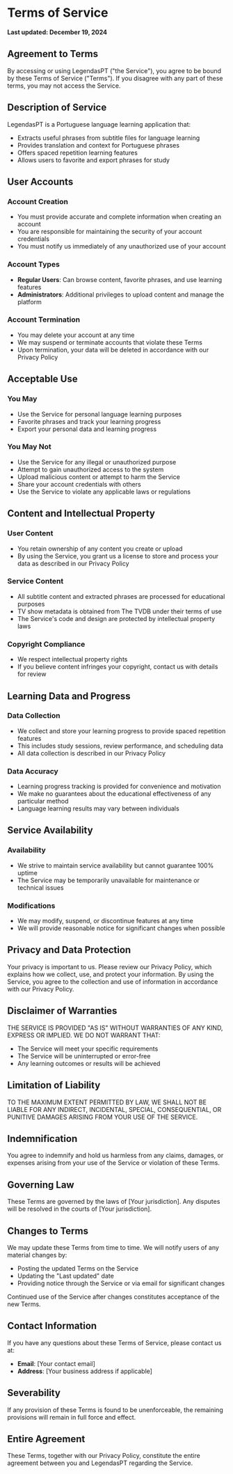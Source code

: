 # Terms of Service

**Last updated: December 19, 2024**

## Agreement to Terms

By accessing or using LegendasPT ("the Service"), you agree to be bound by these Terms of Service ("Terms"). If you disagree with any part of these terms, you may not access the Service.

## Description of Service

LegendasPT is a Portuguese language learning application that:
- Extracts useful phrases from subtitle files for language learning
- Provides translation and context for Portuguese phrases
- Offers spaced repetition learning features
- Allows users to favorite and export phrases for study

## User Accounts

### Account Creation
- You must provide accurate and complete information when creating an account
- You are responsible for maintaining the security of your account credentials
- You must notify us immediately of any unauthorized use of your account

### Account Types
- **Regular Users**: Can browse content, favorite phrases, and use learning features
- **Administrators**: Additional privileges to upload content and manage the platform

### Account Termination
- You may delete your account at any time
- We may suspend or terminate accounts that violate these Terms
- Upon termination, your data will be deleted in accordance with our Privacy Policy

## Acceptable Use

### You May
- Use the Service for personal language learning purposes
- Favorite phrases and track your learning progress
- Export your personal data and learning progress

### You May Not
- Use the Service for any illegal or unauthorized purpose
- Attempt to gain unauthorized access to the system
- Upload malicious content or attempt to harm the Service
- Share your account credentials with others
- Use the Service to violate any applicable laws or regulations

## Content and Intellectual Property

### User Content
- You retain ownership of any content you create or upload
- By using the Service, you grant us a license to store and process your data as described in our Privacy Policy

### Service Content
- All subtitle content and extracted phrases are processed for educational purposes
- TV show metadata is obtained from The TVDB under their terms of use
- The Service's code and design are protected by intellectual property laws

### Copyright Compliance
- We respect intellectual property rights
- If you believe content infringes your copyright, contact us with details for review

## Learning Data and Progress

### Data Collection
- We collect and store your learning progress to provide spaced repetition features
- This includes study sessions, review performance, and scheduling data
- All data collection is described in our Privacy Policy

### Data Accuracy
- Learning progress tracking is provided for convenience and motivation
- We make no guarantees about the educational effectiveness of any particular method
- Language learning results may vary between individuals

## Service Availability

### Availability
- We strive to maintain service availability but cannot guarantee 100% uptime
- The Service may be temporarily unavailable for maintenance or technical issues

### Modifications
- We may modify, suspend, or discontinue features at any time
- We will provide reasonable notice for significant changes when possible

## Privacy and Data Protection

Your privacy is important to us. Please review our Privacy Policy, which explains how we collect, use, and protect your information. By using the Service, you agree to the collection and use of information in accordance with our Privacy Policy.

## Disclaimer of Warranties

THE SERVICE IS PROVIDED "AS IS" WITHOUT WARRANTIES OF ANY KIND, EXPRESS OR IMPLIED. WE DO NOT WARRANT THAT:
- The Service will meet your specific requirements
- The Service will be uninterrupted or error-free
- Any learning outcomes or results will be achieved

## Limitation of Liability

TO THE MAXIMUM EXTENT PERMITTED BY LAW, WE SHALL NOT BE LIABLE FOR ANY INDIRECT, INCIDENTAL, SPECIAL, CONSEQUENTIAL, OR PUNITIVE DAMAGES ARISING FROM YOUR USE OF THE SERVICE.

## Indemnification

You agree to indemnify and hold us harmless from any claims, damages, or expenses arising from your use of the Service or violation of these Terms.

## Governing Law

These Terms are governed by the laws of [Your jurisdiction]. Any disputes will be resolved in the courts of [Your jurisdiction].

## Changes to Terms

We may update these Terms from time to time. We will notify users of any material changes by:
- Posting the updated Terms on the Service
- Updating the "Last updated" date
- Providing notice through the Service or via email for significant changes

Continued use of the Service after changes constitutes acceptance of the new Terms.

## Contact Information

If you have any questions about these Terms of Service, please contact us at:
- **Email**: [Your contact email]
- **Address**: [Your business address if applicable]

## Severability

If any provision of these Terms is found to be unenforceable, the remaining provisions will remain in full force and effect.

## Entire Agreement

These Terms, together with our Privacy Policy, constitute the entire agreement between you and LegendasPT regarding the Service.